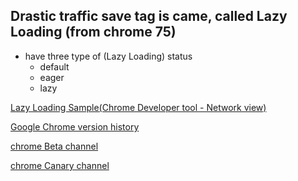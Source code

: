 ## Drastic traffic save tag is came, called Lazy Loading (from chrome 75)

+ have three type of (Lazy Loading) status
     - default
     - eager
     - lazy

[Lazy Loading Sample(Chrome Developer tool - Network view)](https://skb-test-cloud.appspot.com/skb_201907.html)

[Google Chrome version history](https://en.wikipedia.org/wiki/Google_Chrome_version_history) 

[chrome Beta channel](https://www.google.com/chrome/beta/)

[chrome Canary channel](https://www.google.com/chrome/canary/)